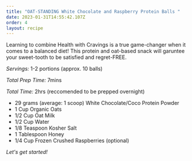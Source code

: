 ```yaml
---
title: "OAT-STANDING White Chocolate and Raspberry Protein Balls "
date: 2023-01-31T14:55:42.107Z
order: 4
layout: recipe
---
```

Learning to combine Health with Cravings is a true game-changer when it comes to a balanced diet! This protein and oat-based snack will garuntee your sweet-tooth to be satisfied and regret-FREE.

*Servings:* 1-2 portions (approx. 10 balls)

*Total Prep Time:* 7mins

*Total Time:* 2hrs (reccomended to be prepped overnight)

* 29 grams (average: 1 scoop) White Chocolate/Coco Protein Powder
* 1 Cup Organic Oats
* 1/2 Cup Oat Milk
* 1/2 Cup Water
* 1/8 Teaspoon Kosher Salt
* 1 Tablespoon Honey
* 1/4 Cup Frozen Crushed Raspberries (optional)

*Let's get started!*